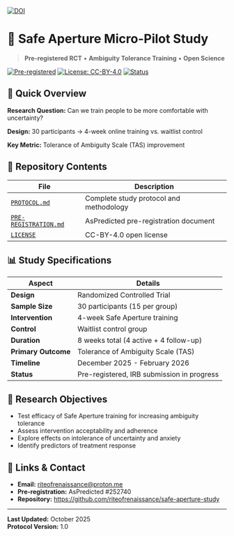 [![DOI](https://zenodo.org/badge/1079557237.svg)](https://doi.org/10.5281/zenodo.17396753)

# 🔬 Safe Aperture Micro-Pilot Study

> **Pre-registered RCT** • **Ambiguity Tolerance Training** • **Open Science**

[![Pre-registered](https://img.shields.io/badge/Pre--registered-AsPredicted%20%23252740-blue)](https://aspredicted.org/252740)
[![License: CC-BY-4.0](https://img.shields.io/badge/License-CC--BY--4.0-green)](LICENSE)
[![Status](https://img.shields.io/badge/Status-IRB%20Submission-orange)](https://github.com/riteofrenaissance/safe-aperture-study)

## 🎯 Quick Overview

**Research Question:** Can we train people to be more comfortable with uncertainty?

**Design:** 30 participants → 4-week online training vs. waitlist control

**Key Metric:** Tolerance of Ambiguity Scale (TAS) improvement

## 📁 Repository Contents

| File | Description |
|------|-------------|
| [`PROTOCOL.md`](PROTOCOL.md) | Complete study protocol and methodology |
| [`PRE-REGISTRATION.md`](PRE-REGISTRATION.md) | AsPredicted pre-registration document |
| [`LICENSE`](LICENSE) | CC-BY-4.0 open license |

## 📊 Study Specifications

| Aspect | Details |
|--------|---------|
| **Design** | Randomized Controlled Trial |
| **Sample Size** | 30 participants (15 per group) |
| **Intervention** | 4-week Safe Aperture training |
| **Control** | Waitlist control group |
| **Duration** | 8 weeks total (4 active + 4 follow-up) |
| **Primary Outcome** | Tolerance of Ambiguity Scale (TAS) |
| **Timeline** | December 2025 - February 2026 |
| **Status** | Pre-registered, IRB submission in progress |

## 🎯 Research Objectives

- Test efficacy of Safe Aperture training for increasing ambiguity tolerance
- Assess intervention acceptability and adherence  
- Explore effects on intolerance of uncertainty and anxiety
- Identify predictors of treatment response

## 🔗 Links & Contact

- **Email:** riteofrenaissance@proton.me
- **Pre-registration:** AsPredicted #252740
- **Repository:** https://github.com/riteofrenaissance/safe-aperture-study

---

**Last Updated:** October 2025  
**Protocol Version:** 1.0

